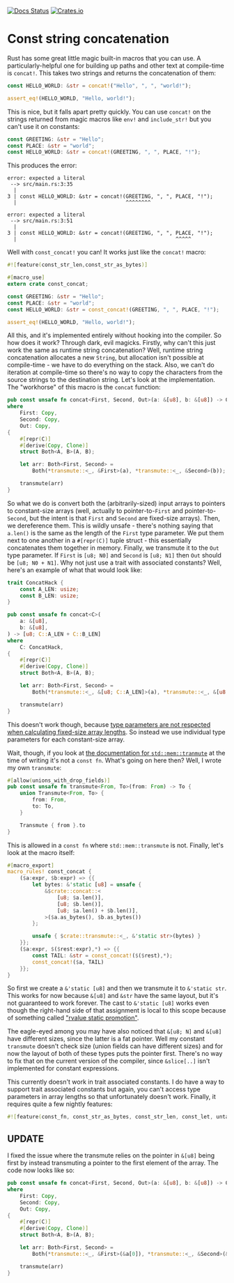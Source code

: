 [![Docs Status](https://docs.rs/const-concat/badge.svg)](https://docs.rs/const-concat)
[![Crates.io](https://img.shields.io/crates/v/const-concat.svg)](https://crates.io/crates/const-concat)

# Const string concatenation

Rust has some great little magic built-in macros that you can use. A particularly-helpful one for building up paths and other text at compile-time is `concat!`. This takes two strings and returns the concatenation of them:

```rust
const HELLO_WORLD: &str = concat!("Hello", ", ", "world!");

assert_eq!(HELLO_WORLD, "Hello, world!");
```

This is nice, but it falls apart pretty quickly. You can use `concat!` on the strings returned from magic macros like `env!` and `include_str!` but you can't use it on constants:

```rust
const GREETING: &str = "Hello";
const PLACE: &str = "world";
const HELLO_WORLD: &str = concat!(GREETING, ", ", PLACE, "!");
```

This produces the error:

```
error: expected a literal
 --> src/main.rs:3:35
  |
3 | const HELLO_WORLD: &str = concat!(GREETING, ", ", PLACE, "!");
  |                                   ^^^^^^^^

error: expected a literal
 --> src/main.rs:3:51
  |
3 | const HELLO_WORLD: &str = concat!(GREETING, ", ", PLACE, "!");
  |                                                   ^^^^^
```

Well with `const_concat!` you can! It works just like the `concat!` macro:

```rust
#![feature(const_str_len,const_str_as_bytes)]

#[macro_use]
extern crate const_concat;

const GREETING: &str = "Hello";
const PLACE: &str = "world";
const HELLO_WORLD: &str = const_concat!(GREETING, ", ", PLACE, "!");

assert_eq!(HELLO_WORLD, "Hello, world!");
```

All this, and it's implemented entirely without hooking into the compiler. So how does it work? Through dark, evil magicks. Firstly, why can't this just work the same as runtime string concatenation? Well, runtime string concatenation allocates a new `String`, but allocation isn't possible at compile-time - we have to do everything on the stack. Also, we can't do iteration at compile-time so there's no way to copy the characters from the source strings to the destination string. Let's look at the implementation. The "workhorse" of this macro is the `concat` function:

```rust
pub const unsafe fn concat<First, Second, Out>(a: &[u8], b: &[u8]) -> Out
where
    First: Copy,
    Second: Copy,
    Out: Copy,
{
    #[repr(C)]
    #[derive(Copy, Clone)]
    struct Both<A, B>(A, B);

    let arr: Both<First, Second> =
        Both(*transmute::<_, &First>(a), *transmute::<_, &Second>(b));

    transmute(arr)
}
```

So what we do is convert both the (arbitrarily-sized) input arrays to pointers to constant-size arrays (well, actually to pointer-to-`First` and pointer-to-`Second`, but the intent is that `First` and `Second` are fixed-size arrays). Then, we dereference them. This is wildly unsafe - there's nothing saying that `a.len()` is the same as the length of the `First` type parameter. We put them next to one another in a `#[repr(C)]` tuple struct - this essentially concatenates them together in memory. Finally, we transmute it to the `Out` type parameter. If `First` is `[u8; N0]` and `Second` is `[u8; N1]` then `Out` should be `[u8; N0 + N1]`. Why not just use a trait with associated constants? Well, here's an example of what that would look like:

```rust
trait ConcatHack {
    const A_LEN: usize;
    const B_LEN: usize;
}

pub const unsafe fn concat<C>(
    a: &[u8],
    b: &[u8],
) -> [u8; C::A_LEN + C::B_LEN]
where
    C: ConcatHack,
{
    #[repr(C)]
    #[derive(Copy, Clone)]
    struct Both<A, B>(A, B);

    let arr: Both<First, Second> =
        Both(*transmute::<_, &[u8; C::A_LEN]>(a), *transmute::<_, &[u8; C::B_LEN]>(b));

    transmute(arr)
}
```

This doesn't work though, because [type parameters are not respected when calculating fixed-size array lengths][fixed-size-length-problems]. So instead we use individual type parameters for each constant-size array.

[fixed-size-length-problems]: https://github.com/rust-lang/rust/issues/43408#issuecomment-318258935

Wait, though, if you look at [the documentation for `std::mem::tranmute`][transmute] at the time of writing it's not a `const fn`. What's going on here then? Well, I wrote my own `transmute`:

[transmute]: https://doc.rust-lang.org/1.26.0/std/mem/fn.transmute.html

```rust
#[allow(unions_with_drop_fields)]
pub const unsafe fn transmute<From, To>(from: From) -> To {
    union Transmute<From, To> {
        from: From,
        to: To,
    }

    Transmute { from }.to
}
```

This is allowed in a `const fn` where `std::mem::transmute` is not. Finally, let's look at the macro itself:

```rust
#[macro_export]
macro_rules! const_concat {
    ($a:expr, $b:expr) => {{
        let bytes: &'static [u8] = unsafe {
            &$crate::concat::<
                [u8; $a.len()],
                [u8; $b.len()],
                [u8; $a.len() + $b.len()],
            >($a.as_bytes(), $b.as_bytes())
        };

        unsafe { $crate::transmute::<_, &'static str>(bytes) }
    }};
    ($a:expr, $($rest:expr),*) => {{
        const TAIL: &str = const_concat!($($rest),*);
        const_concat!($a, TAIL)
    }};
}
```

So first we create a `&'static [u8]` and then we transmute it to `&'static str`. This works for now because `&[u8]` and `&str` have the same layout, but it's not guaranteed to work forever. The cast to `&'static [u8]` works even though the right-hand side of that assignment is local to this scope because of something called ["rvalue static promotion"][rv-static-promotion].

The eagle-eyed among you may have also noticed that `&[u8; N]` and `&[u8]` have different sizes, since the latter is a fat pointer. Well my constant `transmute` doesn't check size (union fields can have different sizes) and for now the layout of both of these types puts the pointer first. There's no way to fix that on the current version of the compiler, since `&slice[..]` isn't implemented for constant expressions.

This currently doesn't work in trait associated constants. I do have a way to support trait associated constants but again, you can't access type parameters in array lengths so that unfortunately doesn't work. Finally, it requires quite a few nightly features:

```rust
#![feature(const_fn, const_str_as_bytes, const_str_len, const_let, untagged_unions)]
```

## UPDATE

I fixed the issue where the transmute relies on the pointer in `&[u8]` being first by instead transmuting a pointer to the first element of the array. The code now looks like so:

```rust
pub const unsafe fn concat<First, Second, Out>(a: &[u8], b: &[u8]) -> Out
where
    First: Copy,
    Second: Copy,
    Out: Copy,
{
    #[repr(C)]
    #[derive(Copy, Clone)]
    struct Both<A, B>(A, B);

    let arr: Both<First, Second> =
        Both(*transmute::<_, &First>(&a[0]), *transmute::<_, &Second>(&b[0]));

    transmute(arr)
}
```

[rv-static-promotion]: https://github.com/rust-lang/rfcs/blob/master/text/1414-rvalue_static_promotion.md
